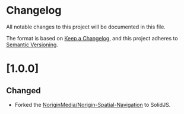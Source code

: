 # Changelog
All notable changes to this project will be documented in this file.

The format is based on [Keep a Changelog](https://keepachangelog.com/en/1.0.0/),
and this project adheres to [Semantic Versioning](https://semver.org/spec/v2.0.0.html).

# [1.0.0]
## Changed
- Forked the [NoriginMedia/Norigin-Spatial-Navigation](https://github.com/NoriginMedia/Norigin-Spatial-Navigation) to SolidJS.
